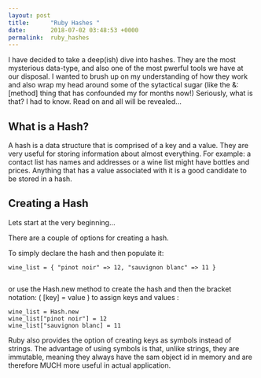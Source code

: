 ```yaml
---
layout: post
title:      "Ruby Hashes "
date:       2018-07-02 03:48:53 +0000
permalink:  ruby_hashes
---
```



I have decided to take a deep(ish) dive into hashes.  They are the most mysterious data-type, and also one of the most pwerful tools we have at our disposal.  I wanted to brush up on my understanding of how they work and also wrap my head around some of the sytactical sugar (like the &:[method] thing that has confounded my for months now!)  Seriously, what is that?  I had to know.  Read on and all will be revealed...


## What is a Hash?
A hash is a data structure that is comprised of a key and a value.  They are very useful for storing information about almost everything.  For example: a contact list has names and addresses or a wine list might have bottles and prices.  Anything that has a value associated with it is a good candidate to be stored in a hash.

## Creating  a Hash

Lets start at the very beginning...

There are a couple of options for creating a hash.

To simply declare the hash and then populate it:

```
wine_list = { "pinot noir" => 12, "sauvignon blanc" => 11 }
      
```

or use the Hash.new method to create the hash and then the bracket notation: ( [key] = value ) to assign keys and values :
   
```
wine_list = Hash.new
wine_list["pinot noir"] = 12
wine_list["sauvignon blanc] = 11

```

Ruby also provides the option of creating keys as symbols instead of strings.  The advantage of using symbols is that, unlike strings, they are immutable, meaning they always have the sam object id in memory and are therefore MUCH more useful in actual application.





